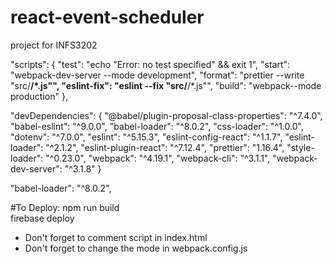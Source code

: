 # react-event-scheduler
project for INFS3202

"scripts": {
    "test": "echo \"Error: no test specified\" && exit 1",
    "start": "webpack-dev-server --mode development",
    "format": "prettier --write \"src/**/*.js\"",
    "eslint-fix": "eslint --fix \"src/**/*.js\"",
    "build": "webpack--mode production"
  },
  
"devDependencies": {
  "@babel/plugin-proposal-class-properties": "^7.4.0",
  "babel-eslint": "^9.0.0",
  "babel-loader": "^8.0.2",
  "css-loader": "^1.0.0",
  "dotenv": "^7.0.0",
  "eslint": "^5.15.3",
  "eslint-config-react": "^1.1.7",
  "eslint-loader": "^2.1.2",
  "eslint-plugin-react": "^7.12.4",
  "prettier": "1.16.4",
  "style-loader": "^0.23.0",
  "webpack": "^4.19.1",
  "webpack-cli": "^3.1.1",
  "webpack-dev-server": "^3.1.8"
}


"babel-loader": "^8.0.2",

#To Deploy: 
npm run build\
firebase deploy
* Don't forget to comment script in index.html
* Don't forget to change the mode in webpack.config.js
